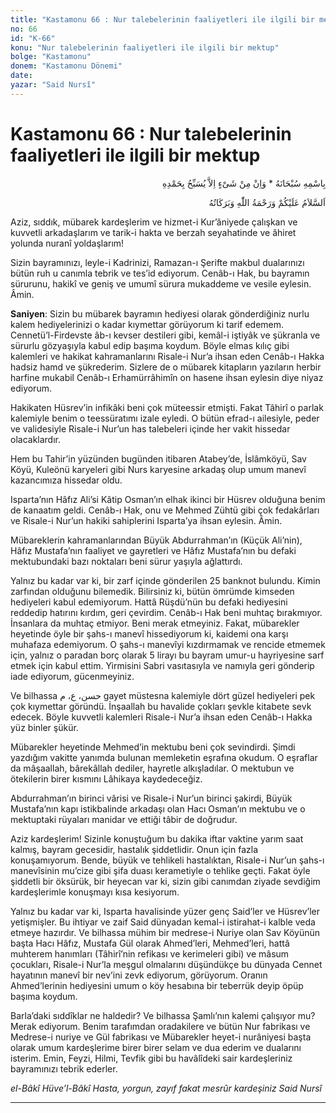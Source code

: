 ```yaml
---
title: "Kastamonu 66 : Nur talebelerinin faaliyetleri ile ilgili bir mektup"
no: 66
id: "K-66"
konu: "Nur talebelerinin faaliyetleri ile ilgili bir mektup"
bolge: "Kastamonu"
donem: "Kastamonu Dönemi"
date: 
yazar: "Said Nursî"
---
```


# Kastamonu 66 : Nur talebelerinin faaliyetleri ile ilgili bir mektup

<p class="arabic" dir="rtl" title="Meal: “Subhân Allah’ın adıyla” * “Hiçbir şey yoktur ki O'nu hamd ile tesbih etmesin” [İsrâ 17:44]">بِاسْمِهِ سُبْحَانَهُ * وَاِنْ مِنْ شَىْءٍ اِلاَّ يُسَبِّحُ بِحَمْدِهِ</p>

<p class="arabic" dir="rtl" title="Meal: “Allah’ın selâmı, rahmeti ve bereketleri, üzerinize olsun.”">اَلسَّلاَمُ عَلَيْكُمْ وَرَحْمَةُ اللّٰهِ وَبَرَكَاتُهُ</p>

Aziz, sıddık, mübarek kardeşlerim ve hizmet-i Kur’âniyede çalışkan ve kuvvetli arkadaşlarım ve tarik-i hakta ve berzah seyahatinde ve âhiret yolunda nuranî yoldaşlarım!

Sizin bayramınızı, leyle-i Kadrinizi, Ramazan-ı Şerifte makbul dualarınızı bütün ruh u canımla tebrik ve tes’id ediyorum. Cenâb-ı Hak, bu bayramın sürurunu, hakikî ve geniş ve umumî sürura mukaddeme ve vesile eylesin. Âmin.

**Saniyen**: Sizin bu mübarek bayramın hediyesi olarak gönderdiğiniz nurlu kalem hediyelerinizi o kadar kıymettar görüyorum ki tarif edemem. Cennetü’l-Firdevste âb-ı kevser destileri gibi, kemâl-i iştiyâk ve şükranla ve sürurlu gözyaşıyla kabul edip başıma koydum. Böyle elmas kılıç gibi kalemleri ve hakikat kahramanlarını Risale-i Nur’a ihsan eden Cenâb-ı Hakka hadsiz hamd ve şükrederim. Sizlere de o mübarek kitapların yazıların herbir harfine mukabil Cenâb-ı Erhamürrâhimîn on hasene ihsan eylesin diye niyaz ediyorum.

Hakikaten Hüsrev’in infikâki beni çok müteessir etmişti. Fakat Tâhirî o parlak kalemiyle benim o teessüratımı izale eyledi. O bütün efrad-ı ailesiyle, peder ve validesiyle Risale-i Nur’un has talebeleri içinde her vakit hissedar olacaklardır.

Hem bu Tahir’in yüzünden bugünden itibaren Atabey’de, İslâmköyü, Sav Köyü, Kuleönü karyeleri gibi Nurs karyesine arkadaş olup umum manevî kazancımıza hissedar oldu.

Isparta’nın Hâfız Ali’si Kâtip Osman’ın elhak ikinci bir Hüsrev olduğuna benim de kanaatım geldi. Cenâb-ı Hak, onu ve Mehmed Zühtü gibi çok fedakârları ve Risale-i Nur’un hakiki sahiplerini Isparta’ya ihsan eylesin. Âmin.

Mübareklerin kahramanlarından Büyük Abdurrahman’ın (Küçük Ali’nin), Hâfız Mustafa’nın faaliyet ve gayretleri ve Hâfız Mustafa’nın bu defaki mektubundaki bazı noktaları beni sürur yaşıyla ağlattırdı.

Yalnız bu kadar var ki, bir zarf içinde gönderilen 25 banknot bulundu. Kimin zarfından olduğunu bilemedik. Bilirsiniz ki, bütün ömrümde kimseden hediyeleri kabul edemiyorum. Hattâ Rüşdü’nün bu defaki hediyesini reddedip hatırını kırdım, geri çevirdim. Cenâb-ı Hak beni muhtaç bırakmıyor. İnsanlara da muhtaç etmiyor. Beni merak etmeyiniz. Fakat, mübarekler heyetinde öyle bir şahs-ı manevî hissediyorum ki, kaidemi ona karşı muhafaza edemiyorum. O şahs-ı manevîyi kızdırmamak ve rencide etmemek için, yalnız o paradan borç olarak 5 lirayı bu bayram umur-u hayriyesine sarf etmek için kabul ettim. Yirmisini Sabri vasıtasıyla ve namıyla geri gönderip iade ediyorum, gücenmeyiniz.

Ve bilhassa <span class="arabic" dir="rtl" title="">حسن، ع، م</span> gayet müstesna kalemiyle dört güzel hediyeleri pek çok kıymettar göründü. İnşaallah bu havalide çokları şevkle kitabete sevk edecek. Böyle kuvvetli kalemleri Risale-i Nur’a ihsan eden Cenâb-ı Hakka yüz binler şükür.

Mübarekler heyetinde Mehmed’in mektubu beni çok sevindirdi. Şimdi yazdığım vakitte yanımda bulunan memleketin eşrafına okudum. O eşraflar da mâşaallah, bârekâllah dediler, hayretle alkışladılar. O mektubun ve ötekilerin birer kısmını Lâhikaya kaydedeceğiz.

Abdurrahman’ın birinci vârisi ve Risale-i Nur’un birinci şakirdi, Büyük Mustafa’nın kapı istikbalinde arkadaşı olan Hacı Osman’ın mektubu ve o mektuptaki rüyaları manidar ve ettiği tâbir de doğrudur.

Aziz kardeşlerim! Sizinle konuştuğum bu dakika iftar vaktine yarım saat kalmış, bayram gecesidir, hastalık şiddetlidir. Onun için fazla konuşamıyorum. Bende, büyük ve tehlikeli hastalıktan, Risale-i Nur’un şahs-ı manevîsinin mu’cize gibi şifa duası kerametiyle o tehlike geçti. Fakat öyle şiddetli bir öksürük, bir heyecan var ki, sizin gibi canımdan ziyade sevdiğim kardeşlerimle konuşmayı kısa kesiyorum.

Yalnız bu kadar var ki, Isparta havalisinde yüzer genç Said’ler ve Hüsrev’ler yetişmişler. Bu ihtiyar ve zaif Said dünyadan kemal-i istirahat-i kalble veda etmeye hazırdır. Ve bilhassa mühim bir medrese-i Nuriye olan Sav Köyünün başta Hacı Hâfız, Mustafa Gül olarak Ahmed’leri, Mehmed’leri, hattâ muhterem hanımları (Tâhirî’nin refikası ve kerimeleri gibi) ve mâsum çocukları, Risale-i Nur’la meşgul olmalarını düşündükçe bu dünyada Cennet hayatının manevî bir nev’ini zevk ediyorum, görüyorum. Oranın Ahmed’lerinin hediyesini umum o köy hesabına bir teberrük deyip öpüp başıma koydum.

Barla’daki sıddîklar ne haldedir? Ve bilhassa Şamlı’nın kalemi çalışıyor mu? Merak ediyorum. Benim tarafımdan oradakilere ve bütün Nur fabrikası ve Medrese-i nuriye ve Gül fabrikası ve Mübarekler heyet-i nurâniyesi başta olarak umum kardeşlerime birer birer selam ve dua ederim ve dualarını isterim. Emin, Feyzi, Hilmi, Tevfik gibi bu havâlîdeki sair kardeşleriniz bayramınızı tebrik ederler.

*el-Bâkî Hüve’l-Bâkî*
*Hasta, yorgun, zayıf fakat mesrûr kardeşiniz*
*Said Nursî*

***
